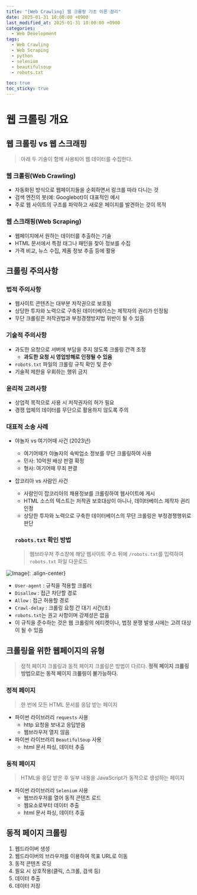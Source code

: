 ```yaml
---
title: "[Web Crawling] 웹 크롤링 기초 이론 정리"
date: 2025-01-31 10:00:00 +0900
last_modified_at: 2025-01-31 10:00:00 +0900
categories:
  - Web Development
tags:
  - Web Crawling
  - Web Scraping
  - python
  - selenium
  - beautifulsoup
  - robots.txt

toc: true
toc_sticky: true
---
```


# 웹 크롤링 개요

## 웹 크롤링 vs 웹 스크래핑

> 아래 두 기술이 함께 사용되어 웹 데이터를 수집한다.

### 웹 크롤링(Web Crawling)

- 자동화된 방식으로 웹페이지들을 순회하면서 링크를 따라 다니는 것
- 검색 엔진의 봇(예: Googlebot)이 대표적인 예시
- 주로 웹 사이트의 구조를 파악하고 새로운 페이지를 발견하는 것이 목적

### 웹 스크래핑(Web Scraping)

- 웹페이지에서 원하는 데이터를 추출하는 기술
- HTML 문서에서 특정 태그나 패턴을 찾아 정보를 수집
- 가격 비교, 뉴스 수집, 제품 정보 추출 등에 활용

## 크롤링 주의사항

### 법적 주의사항

- 웹사이트 콘텐츠는 대부분 저작권으로 보호됨
- 상당한 투자와 노력으로 구축된 데이터베이스는 제작자의 권리가 인정됨
- 무단 크롤링은 저작권법과 부정경쟁방지법 위반이 될 수 있음

### 기술적 주의사항

- 과도한 요청으로 서버에 부담을 주지 않도록 크롤링 간격 조정
  - **과도한 요청 시 영업방해로 인정될 수 있음**
- `robots.txt` 파일의 크롤링 규칙 확인 및 준수
- 기술적 제한을 우회하는 행위 금지

### 윤리적 고려사항

- 상업적 목적으로 사용 시 저작권자의 허가 필요
- 경쟁 업체의 데이터를 무단으로 활용하지 않도록 주의

### 대표적 소송 사례

- 야놀자 vs 여기어때 사건 (2023년)
  - 여기어때가 야놀자의 숙박업소 정보를 무단 크롤링하여 사용
  - 민사: 10억원 배상 판결 확정
  - 형사: 여기어때 무죄 판결
- 잡코리아 vs 사람인 사건
  - 사람인이 잡코리아의 채용정보를 크롤링하여 웹사이트에 게시
  - HTML 소스의 텍스트는 저작권 보호대상이 아니나, 데이터베이스 제작자 권리 인정
  - 상당한 투자와 노력으로 구축한 데이터베이스의 무단 크롤링은 부정경쟁행위로 판단

  ### `robots.txt` 확인 방법

  > 웹브라우저 주소창에 해당 웹사이트 주소 뒤에 `/robots.txt`를 입력하여 `robots.txt` 파일 다운로드

![Image](https://github.com/user-attachments/assets/754d0f42-caf9-4a70-9857-9fa3f1a2b87f){: .align-center}

- `User-agent` : 규칙을 적용할 크롤러
- `Disallow` : 접근 차단할 경로
- `Allow` : 접근 허용할 경로
- `Crawl-delay` : 크롤링 요청 간 대기 시간(초)
- `robots.txt`는 권고 사항이며 강제성은 없음
- 이 규칙을 준수하는 것은 웹 크롤링의 에티켓이나, 법정 분쟁 발생 시에는 고려 대상이 될 수 있음

## 크롤링을 위한 웹페이지의 유형

> 정적 페이지 크롤링과 동적 페이지 크롤링은 방법이 다르다. **정적 페이지 크롤링 방법으로는 동적 페이지 크롤링이 불가능하다.**

### 정적 페이지

> 한 번에 모든 HTML 문서를 응답 받는 페이지

- 파이썬 라이브러리 `requests` 사용
  - http 요청을 보내고 응답받음
  - 웹브라우저 열지 않음
- 파이썬 라이브러리 `BeautifulSoup` 사용
  -  html 문서 파싱, 데이터 추출

### 동적 페이지

> HTML을 응답 받은 후 일부 내용을 JavaScript가 동적으로 생성하는 페이지

- 파이썬 라이브러리 `Selenium` 사용
  - 웹브라우저를 열어 동적 콘텐츠 로드
  - 웹요소로부터 데이터 추출
  - html 문서 파싱, 데이터 추출

## 동적 페이지 크롤링

1. 웹드라이버 생성
2. 웹드라이버의 브라우저를 이용하여 목표 URL로 이동
3. 동적 콘텐츠 로딩
4. 필요 시 상호작용(클릭, 스크롤, 검색 등)
5. 데이터 추출
6. 데이터 저장
